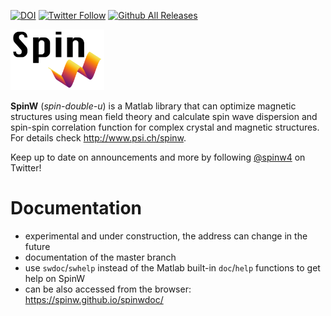 [![DOI](https://zenodo.org/badge/33274418.svg)](https://zenodo.org/badge/latestdoi/33274418) [![Twitter Follow](https://img.shields.io/twitter/follow/spinw4.svg?style=social&label=Follow)](https://twitter.com/intent/user?screen_name=spinw4) [![Github All Releases](https://img.shields.io/github/downloads/tsdev/spinw/total.svg)](https://github.com/tsdev/spinw/releases)


<img src="spinw3_logo.png" width="150">

**SpinW** (*spin-double-u*) is a Matlab library that can optimize magnetic structures using mean field theory and calculate spin wave dispersion and spin-spin correlation function for complex crystal and magnetic structures. For details check http://www.psi.ch/spinw.

Keep up to date on announcements and more by following [@spinw4](https://twitter.com/intent/user?screen_name=spinw4) on Twitter!

# Documentation
* experimental and under construction, the address can change in the future
* documentation of the master branch
* use `swdoc`/`swhelp` instead of the Matlab built-in `doc`/`help` functions to get help on SpinW
* can be also accessed from the browser: https://spinw.github.io/spinwdoc/
